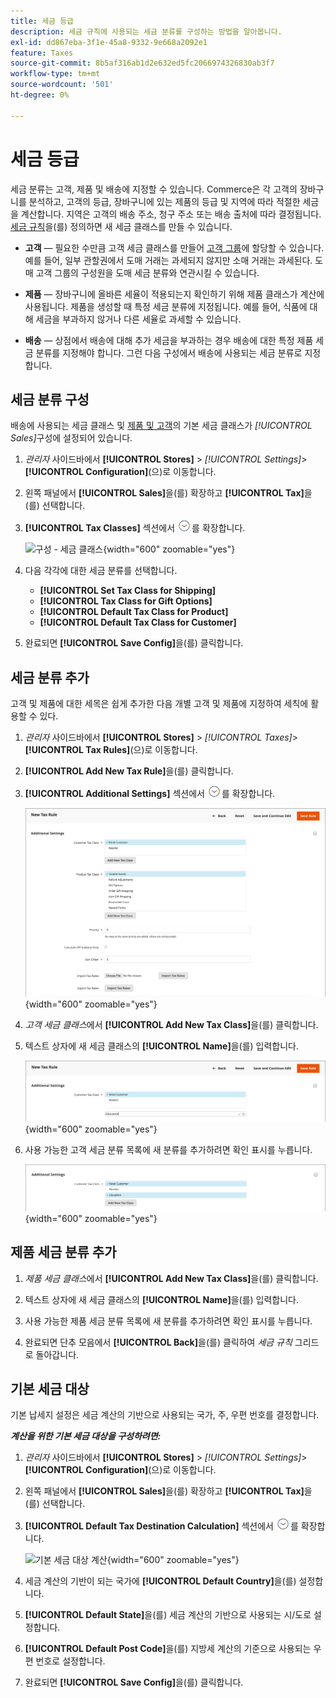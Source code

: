 ```yaml
---
title: 세금 등급
description: 세금 규칙에 사용되는 세금 분류를 구성하는 방법을 알아봅니다.
exl-id: dd867eba-3f1e-45a8-9332-9e668a2092e1
feature: Taxes
source-git-commit: 8b5af316ab1d2e632ed5fc2066974326830ab3f7
workflow-type: tm+mt
source-wordcount: '501'
ht-degree: 0%

---
```


# 세금 등급

세금 분류는 고객, 제품 및 배송에 지정할 수 있습니다. Commerce은 각 고객의 장바구니를 분석하고, 고객의 등급, 장바구니에 있는 제품의 등급 및 지역에 따라 적절한 세금을 계산합니다. 지역은 고객의 배송 주소, 청구 주소 또는 배송 출처에 따라 결정됩니다. [세금 규칙](tax-rules.md)을(를) 정의하면 새 세금 클래스를 만들 수 있습니다.

- **고객** — 필요한 수만큼 고객 세금 클래스를 만들어 [고객 그룹](../customers/customer-groups.md)에 할당할 수 있습니다. 예를 들어, 일부 관할권에서 도매 거래는 과세되지 않지만 소매 거래는 과세된다. 도매 고객 그룹의 구성원을 도매 세금 분류와 연관시킬 수 있습니다.

- **제품** — 장바구니에 올바른 세율이 적용되는지 확인하기 위해 제품 클래스가 계산에 사용됩니다. 제품을 생성할 때 특정 세금 분류에 지정됩니다. 예를 들어, 식품에 대해 세금을 부과하지 않거나 다른 세율로 과세할 수 있습니다.

- **배송** — 상점에서 배송에 대해 추가 세금을 부과하는 경우 배송에 대한 특정 제품 세금 분류를 지정해야 합니다. 그런 다음 구성에서 배송에 사용되는 세금 분류로 지정합니다.

## 세금 분류 구성

배송에 사용되는 세금 클래스 및 [제품 및 고객](#add-a-product-tax-class)의 기본 세금 클래스가 _[!UICONTROL Sales]_&#x200B;구성에 설정되어 있습니다.

1. _관리자_ 사이드바에서 **[!UICONTROL Stores]** > _[!UICONTROL Settings]_>**[!UICONTROL Configuration]**(으)로 이동합니다.

1. 왼쪽 패널에서 **[!UICONTROL Sales]**&#x200B;을(를) 확장하고 **[!UICONTROL Tax]**&#x200B;을(를) 선택합니다.

1. **[!UICONTROL Tax Classes]** 섹션에서 ![확장 선택기](../assets/icon-display-expand.png)를 확장합니다.

   ![구성 - 세금 클래스](../configuration-reference/sales/assets/tax-tax-classes.png){width="600" zoomable="yes"}

1. 다음 각각에 대한 세금 분류를 선택합니다.

   - **[!UICONTROL Set Tax Class for Shipping]**
   - **[!UICONTROL Tax Class for Gift Options]**
   - **[!UICONTROL Default Tax Class for Product]**
   - **[!UICONTROL Default Tax Class for Customer]**

1. 완료되면 **[!UICONTROL Save Config]**&#x200B;을(를) 클릭합니다.

## 세금 분류 추가

고객 및 제품에 대한 세목은 쉽게 추가한 다음 개별 고객 및 제품에 지정하여 세칙에 활용할 수 있다.

1. _관리자_ 사이드바에서 **[!UICONTROL Stores]** > _[!UICONTROL Taxes]_>**[!UICONTROL Tax Rules]**(으)로 이동합니다.

1. **[!UICONTROL Add New Tax Rule]**&#x200B;을(를) 클릭합니다.

1. **[!UICONTROL Additional Settings]** 섹션에서 ![확장 선택기](../assets/icon-display-expand.png)를 확장합니다.

   ![새 세금 클래스 추가](./assets/tax-class-additional-settings.png){width="600" zoomable="yes"}

1. _고객 세금 클래스_&#x200B;에서 **[!UICONTROL Add New Tax Class]**&#x200B;을(를) 클릭합니다.

1. 텍스트 상자에 새 세금 클래스의 **[!UICONTROL Name]**&#x200B;을(를) 입력합니다.

   ![새 세금 클래스 추가](./assets/tax-class-customer-add-new.png){width="600" zoomable="yes"}

1. 사용 가능한 고객 세금 분류 목록에 새 분류를 추가하려면 확인 표시를 누릅니다.

   ![새 세금 클래스](./assets/tax-classes-updated.png){width="600" zoomable="yes"}

## 제품 세금 분류 추가

1. _제품 세금 클래스_&#x200B;에서 **[!UICONTROL Add New Tax Class]**&#x200B;을(를) 클릭합니다.

1. 텍스트 상자에 새 세금 클래스의 **[!UICONTROL Name]**&#x200B;을(를) 입력합니다.

1. 사용 가능한 제품 세금 분류 목록에 새 분류를 추가하려면 확인 표시를 누릅니다.

1. 완료되면 단추 모음에서 **[!UICONTROL Back]**&#x200B;을(를) 클릭하여 _세금 규칙_ 그리드로 돌아갑니다.

## 기본 세금 대상

기본 납세지 설정은 세금 계산의 기반으로 사용되는 국가, 주, 우편 번호를 결정합니다.

**_계산을 위한 기본 세금 대상을 구성하려면:_**

1. _관리자_ 사이드바에서 **[!UICONTROL Stores]** > _[!UICONTROL Settings]_>**[!UICONTROL Configuration]**(으)로 이동합니다.

1. 왼쪽 패널에서 **[!UICONTROL Sales]**&#x200B;을(를) 확장하고 **[!UICONTROL Tax]**&#x200B;을(를) 선택합니다.

1. **[!UICONTROL Default Tax Destination Calculation]** 섹션에서 ![확장 선택기](../assets/icon-display-expand.png)를 확장합니다.

   ![기본 세금 대상 계산](../configuration-reference/sales/assets/tax-default-tax-destination-calculation.png){width="600" zoomable="yes"}

1. 세금 계산의 기반이 되는 국가에 **[!UICONTROL Default Country]**&#x200B;을(를) 설정합니다.

1. **[!UICONTROL Default State]**&#x200B;을(를) 세금 계산의 기반으로 사용되는 시/도로 설정합니다.

1. **[!UICONTROL Default Post Code]**&#x200B;을(를) 지방세 계산의 기준으로 사용되는 우편 번호로 설정합니다.

1. 완료되면 **[!UICONTROL Save Config]**&#x200B;을(를) 클릭합니다.
